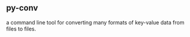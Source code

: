 
## py-conv

a command line tool for converting many formats of key-value data from files to files.




